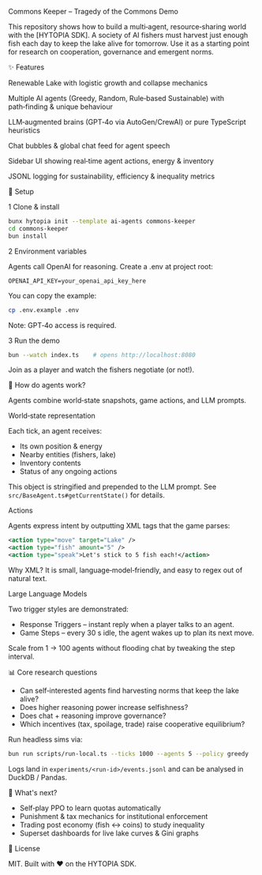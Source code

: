 Commons Keeper – Tragedy of the Commons Demo

This repository shows how to build a multi‑agent, resource‑sharing world with the [HYTOPIA SDK]. A society of AI fishers must harvest just enough fish each day to keep the lake alive for tomorrow. Use it as a starting point for research on cooperation, governance and emergent norms.

✨ Features

Renewable Lake with logistic growth and collapse mechanics

Multiple AI agents (Greedy, Random, Rule‑based Sustainable) with path‑finding & unique behaviour

LLM‑augmented brains (GPT‑4o via AutoGen/CrewAI) or pure TypeScript heuristics

Chat bubbles & global chat feed for agent speech

Sidebar UI showing real‑time agent actions, energy & inventory

JSONL logging for sustainability, efficiency & inequality metrics

🚀 Setup

1  Clone & install

```bash
bunx hytopia init --template ai-agents commons-keeper
cd commons-keeper
bun install
```

2  Environment variables

Agents call OpenAI for reasoning.  Create a .env at project root:

```
OPENAI_API_KEY=your_openai_api_key_here
```

You can copy the example:

```bash
cp .env.example .env
```

Note: GPT‑4o access is required.

3  Run the demo

```bash
bun --watch index.ts    # opens http://localhost:8080
```

Join as a player and watch the fishers negotiate (or not!).

🤖 How do agents work?

Agents combine world‑state snapshots, game actions, and LLM prompts.

World‑state representation

Each tick, an agent receives:

* Its own position & energy
* Nearby entities (fishers, lake)
* Inventory contents
* Status of any ongoing actions

This object is stringified and prepended to the LLM prompt.  See `src/BaseAgent.ts#getCurrentState()` for details.

Actions

Agents express intent by outputting XML tags that the game parses:

```xml
<action type="move" target="Lake" />
<action type="fish" amount="5" />
<action type="speak">Let's stick to 5 fish each!</action>
```

Why XML? It is small, language‑model‑friendly, and easy to regex out of natural text.

Large Language Models

Two trigger styles are demonstrated:

* Response Triggers – instant reply when a player talks to an agent.
* Game Steps – every 30 s idle, the agent wakes up to plan its next move.

Scale from 1 → 100 agents without flooding chat by tweaking the step interval.

📊 Core research questions

* Can self‑interested agents find harvesting norms that keep the lake alive?
* Does higher reasoning power increase selfishness?
* Does chat + reasoning improve governance?
* Which incentives (tax, spoilage, trade) raise cooperative equilibrium?

Run headless sims via:

```bash
bun run scripts/run-local.ts --ticks 1000 --agents 5 --policy greedy
```

Logs land in `experiments/<run‑id>/events.jsonl` and can be analysed in DuckDB / Pandas.

🔭 What's next?

* Self‑play PPO to learn quotas automatically
* Punishment & tax mechanics for institutional enforcement
* Trading post economy (fish ↔ coins) to study inequality
* Superset dashboards for live lake curves & Gini graphs

🪪 License

MIT.  Built with ❤️ on the HYTOPIA SDK.